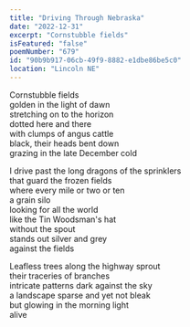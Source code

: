 ```yaml
---
title: "Driving Through Nebraska"
date: "2022-12-31"
excerpt: "Cornstubble fields"
isFeatured: "false"
poemNumber: "679"
id: "90b9b917-06cb-49f9-8882-e1dbe86be5c0"
location: "Lincoln NE"
---
```


Cornstubble fields  
golden in the light of dawn  
stretching on to the horizon  
dotted here and there  
with clumps of angus cattle  
black, their heads bent down  
grazing in the late December cold

I drive past the long dragons of the sprinklers  
that guard the frozen fields  
where every mile or two or ten  
a grain silo  
looking for all the world  
like the Tin Woodsman's hat  
without the spout  
stands out silver and grey  
against the fields

Leafless trees along the highway sprout  
their traceries of branches  
intricate patterns dark against the sky  
a landscape sparse and yet not bleak  
but glowing in the morning light  
alive
